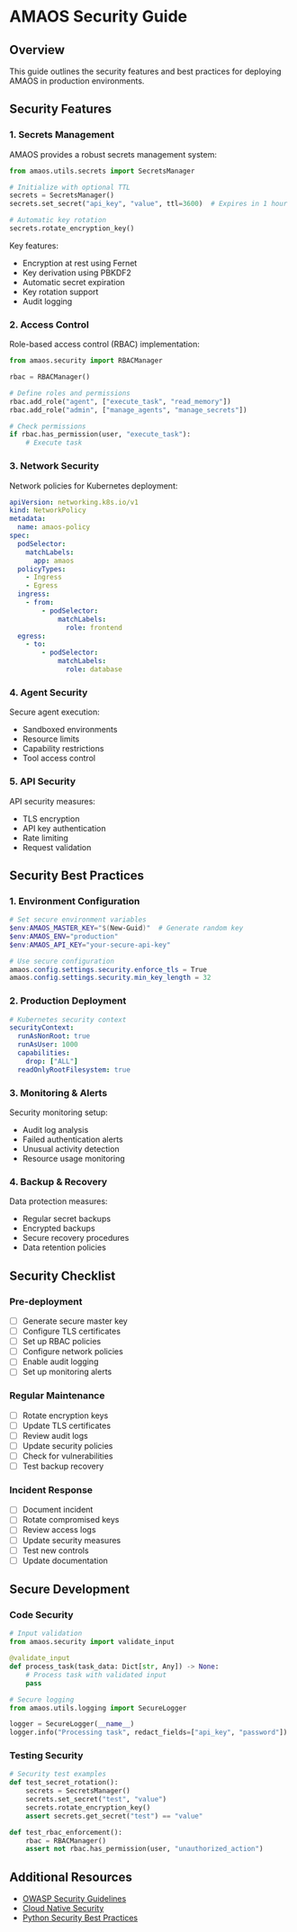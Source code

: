 # AMAOS Security Guide

## Overview

This guide outlines the security features and best practices for deploying AMAOS in production environments.

## Security Features

### 1. Secrets Management

AMAOS provides a robust secrets management system:

```python
from amaos.utils.secrets import SecretsManager

# Initialize with optional TTL
secrets = SecretsManager()
secrets.set_secret("api_key", "value", ttl=3600)  # Expires in 1 hour

# Automatic key rotation
secrets.rotate_encryption_key()
```

Key features:
- Encryption at rest using Fernet
- Key derivation using PBKDF2
- Automatic secret expiration
- Key rotation support
- Audit logging

### 2. Access Control

Role-based access control (RBAC) implementation:

```python
from amaos.security import RBACManager

rbac = RBACManager()

# Define roles and permissions
rbac.add_role("agent", ["execute_task", "read_memory"])
rbac.add_role("admin", ["manage_agents", "manage_secrets"])

# Check permissions
if rbac.has_permission(user, "execute_task"):
    # Execute task
```

### 3. Network Security

Network policies for Kubernetes deployment:

```yaml
apiVersion: networking.k8s.io/v1
kind: NetworkPolicy
metadata:
  name: amaos-policy
spec:
  podSelector:
    matchLabels:
      app: amaos
  policyTypes:
    - Ingress
    - Egress
  ingress:
    - from:
        - podSelector:
            matchLabels:
              role: frontend
  egress:
    - to:
        - podSelector:
            matchLabels:
              role: database
```

### 4. Agent Security

Secure agent execution:
- Sandboxed environments
- Resource limits
- Capability restrictions
- Tool access control

### 5. API Security

API security measures:
- TLS encryption
- API key authentication
- Rate limiting
- Request validation

## Security Best Practices

### 1. Environment Configuration

```powershell
# Set secure environment variables
$env:AMAOS_MASTER_KEY="$(New-Guid)"  # Generate random key
$env:AMAOS_ENV="production"
$env:AMAOS_API_KEY="your-secure-api-key"

# Use secure configuration
amaos.config.settings.security.enforce_tls = True
amaos.config.settings.security.min_key_length = 32
```

### 2. Production Deployment

```yaml
# Kubernetes security context
securityContext:
  runAsNonRoot: true
  runAsUser: 1000
  capabilities:
    drop: ["ALL"]
  readOnlyRootFilesystem: true
```

### 3. Monitoring & Alerts

Security monitoring setup:
- Audit log analysis
- Failed authentication alerts
- Unusual activity detection
- Resource usage monitoring

### 4. Backup & Recovery

Data protection measures:
- Regular secret backups
- Encrypted backups
- Secure recovery procedures
- Data retention policies

## Security Checklist

### Pre-deployment
- [ ] Generate secure master key
- [ ] Configure TLS certificates
- [ ] Set up RBAC policies
- [ ] Configure network policies
- [ ] Enable audit logging
- [ ] Set up monitoring alerts

### Regular Maintenance
- [ ] Rotate encryption keys
- [ ] Update TLS certificates
- [ ] Review audit logs
- [ ] Update security policies
- [ ] Check for vulnerabilities
- [ ] Test backup recovery

### Incident Response
- [ ] Document incident
- [ ] Rotate compromised keys
- [ ] Review access logs
- [ ] Update security measures
- [ ] Test new controls
- [ ] Update documentation

## Secure Development

### Code Security

```python
# Input validation
from amaos.security import validate_input

@validate_input
def process_task(task_data: Dict[str, Any]) -> None:
    # Process task with validated input
    pass

# Secure logging
from amaos.utils.logging import SecureLogger

logger = SecureLogger(__name__)
logger.info("Processing task", redact_fields=["api_key", "password"])
```

### Testing Security

```python
# Security test examples
def test_secret_rotation():
    secrets = SecretsManager()
    secrets.set_secret("test", "value")
    secrets.rotate_encryption_key()
    assert secrets.get_secret("test") == "value"

def test_rbac_enforcement():
    rbac = RBACManager()
    assert not rbac.has_permission(user, "unauthorized_action")
```

## Additional Resources

- [OWASP Security Guidelines](https://owasp.org/www-project-top-ten/)
- [Cloud Native Security](https://kubernetes.io/docs/concepts/security/)
- [Python Security Best Practices](https://python-security.readthedocs.io/)
